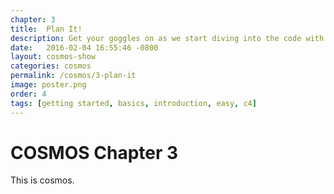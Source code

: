 ```yaml
---
chapter: 3
title:  Plan It!
description: Get your goggles on as we start diving into the code with C4.
date:   2016-02-04 16:55:46 -0800
layout: cosmos-show
categories: cosmos
permalink: /cosmos/3-plan-it
image: poster.png
order: 4
tags: [getting started, basics, introduction, easy, c4]
---
```


<h1>COSMOS Chapter 3</h1>

<p class="lead">
 This is cosmos.
</p>
